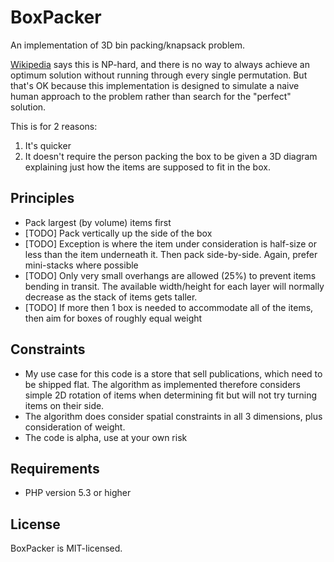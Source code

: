 BoxPacker
=========

An implementation of 3D bin packing/knapsack problem.

[Wikipedia](http://en.wikipedia.org/wiki/Bin_packing_problem) says this is NP-hard, and there is no way to always achieve an
optimum solution without running through every single permutation. But
that's OK because this implementation is designed to simulate a naive human
approach to the problem rather than search for the "perfect" solution.

This is for 2 reasons:

1. It's quicker
2. It doesn't require the person packing the box to be given a 3D diagram
   explaining just how the items are supposed to fit in the box.

Principles
----------

 * Pack largest (by volume) items first
 * [TODO] Pack vertically up the side of the box
 * [TODO] Exception is where the item under consideration is half-size or less than
   the item underneath it. Then pack side-by-side. Again, prefer mini-stacks
   where possible
 * [TODO] Only very small overhangs are allowed (25%) to prevent items bending in
   transit. The available width/height for each layer will normally decrease
   as the stack of items gets taller.
 * [TODO] If more then 1 box is needed to accommodate all of the items, then aim for
   boxes of roughly equal weight
   
  
Constraints
-----------

 * My use case for this code is a store that sell publications, which need to
   be shipped flat. The algorithm as implemented therefore considers simple 2D
   rotation of items when determining fit but will not try turning items on
   their side.
 * The algorithm does consider spatial constraints in all 3 dimensions, plus
   consideration of weight.
 * The code is alpha, use at your own risk

Requirements
------------

* PHP version 5.3 or higher

License
-------
BoxPacker is MIT-licensed. 

